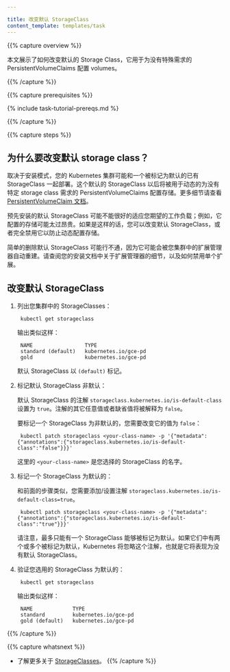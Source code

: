```yaml
---

title: 改变默认 StorageClass
content_template: templates/task
---
```


{{% capture overview %}}

本文展示了如何改变默认的 Storage Class，它用于为没有特殊需求的 PersistentVolumeClaims 配置 volumes。

{{% /capture %}}

{{% capture prerequisites %}}

{% include task-tutorial-prereqs.md %}

{{% /capture %}}

{{% capture steps %}}


## 为什么要改变默认 storage class？


取决于安装模式，您的 Kubernetes 集群可能和一个被标记为默认的已有 StorageClass 一起部署。这个默认的 StorageClass 以后将被用于动态的为没有特定 storage class 需求的 PersistentVolumeClaims 配置存储。更多细节请查看 [PersistentVolumeClaim 文档](/docs/user-guide/persistent-volumes/#class-1)。


预先安装的默认 StorageClass 可能不能很好的适应您期望的工作负载；例如，它配置的存储可能太过昂贵。如果是这样的话，您可以改变默认 StorageClass，或者完全禁用它以防止动态配置存储。


简单的删除默认 StorageClass 可能行不通，因为它可能会被您集群中的扩展管理器自动重建。请查阅您的安装文档中关于扩展管理器的细节，以及如何禁用单个扩展。


## 改变默认 StorageClass


1. 列出您集群中的 StorageClasses：

        kubectl get storageclass


	输出类似这样：

        NAME                 TYPE
        standard (default)   kubernetes.io/gce-pd
        gold                 kubernetes.io/gce-pd


   默认 StorageClass 以 `(default)` 标记。


2. 标记默认 StorageClass  非默认：


   默认 StorageClass 的注解 `storageclass.kubernetes.io/is-default-class` 设置为 `true`。注解的其它任意值或者缺省值将被解释为 `false`。


   要标记一个 StorageClass 为非默认的，您需要改变它的值为 `false`： 

        kubectl patch storageclass <your-class-name> -p '{"metadata": {"annotations":{"storageclass.kubernetes.io/is-default-class":"false"}}}'


    这里的 `<your-class-name>` 是您选择的 StorageClass 的名字。


3. 标记一个 StorageClass 为默认的：


   和前面的步骤类似，您需要添加/设置注解 `storageclass.kubernetes.io/is-default-class=true`。

        kubectl patch storageclass <your-class-name> -p '{"metadata": {"annotations":{"storageclass.kubernetes.io/is-default-class":"true"}}}'


   请注意，最多只能有一个 StorageClass 能够被标记为默认。如果它们中有两个或多个被标记为默认，Kubernetes 将忽略这个注解，也就是它将表现为没有默认 StorageClass。


4. 验证您选用的 StorageClass 为默认的：

        kubectl get storageclass


    输出类似这样：

        NAME             TYPE
        standard         kubernetes.io/gce-pd
        gold (default)   kubernetes.io/gce-pd

{{% /capture %}}

{{% capture whatsnext %}}

* 了解更多关于  [StorageClasses](/docs/concepts/storage/persistent-volumes/)。
  {{% /capture %}}



